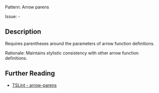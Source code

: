 Pattern: Arrow parens

Issue: -

## Description

Requires parentheses around the parameters of arrow function definitions.  
  
Rationale: Maintains stylistic consistency with other arrow function definitions.

## Further Reading

* [TSLint - arrow-parens](https://palantir.github.io/tslint/rules/arrow-parens)